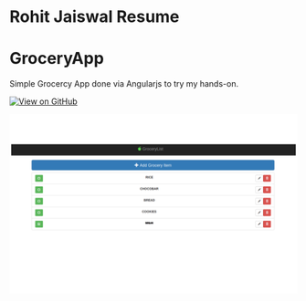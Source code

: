 # Rohit Jaiswal Resume

# GroceryApp

Simple Grocercy App done via Angularjs to try my hands-on.

[![View on GitHub](https://img.shields.io/badge/GitHub-View_on_GitHub-blue?logo=GitHub)](https://github.com/rohit2503/angular)

<center><img src="/assets/img/grocery.png"/></center>
